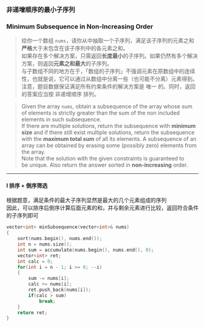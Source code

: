### 非递增顺序的最小子序列
### Minimum Subsequence in Non-Increasing Order 

> 给你一个数组 `nums`，请你从中抽取一个子序列，满足该子序列的元素之和**严格**大于未包含在该子序列中的各元素之和。  
> 如果存在多个解决方案，只需返回**长度最小**的子序列。如果仍然有多个解决方案，则返回**元素之和最大**的子序列。  
> 与子数组不同的地方在于，「数组的子序列」不强调元素在原数组中的连续性，也就是说，它可以通过从数组中分离一些（也可能不分离）元素得到。  
> 注意，题目数据保证满足所有约束条件的解决方案是 唯一 的。同时，返回的答案应当按 非递增顺序 排列。  

> Given the array `nums`, obtain a subsequence of the array whose sum of elements is strictly greater than the sum of the non included elements in such subsequence.   
> If there are multiple solutions, return the subsequence with **minimum size** and if there still exist multiple solutions, return the subsequence with the **maximum total sum** of all its elements. A subsequence of an array can be obtained by erasing some (possibly zero) elements from the array.   
> Note that the solution with the given constraints is guaranteed to be unique. Also return the answer sorted in **non-increasing** order.  

----------

#### I 排序 + 倒序筛选

根据题意，满足条件的最大子序列显然是最大的几个元素组成的序列  
因此，可以排序后倒序计算后面元素的和，并与剩余元素进行比较，返回符合条件的子序列即可  

```cpp
vector<int> minSubsequence(vector<int>& nums) 
{
    sort(nums.begin(), nums.end());
    int n = nums.size();
    int sum = accumulate(nums.begin(), nums.end(), 0);
    vector<int> ret;
    int calc = 0;
    for(int i = n - 1; i >= 0; --i)
    {
        sum -= nums[i];
        calc += nums[i];
        ret.push_back(nums[i]);
        if(calc > sum)
            break;
    }
    return ret;
}
```
